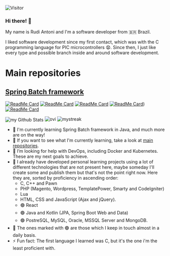![Visitor](https://visitor-badge.laobi.icu/badge?page_id=rudiantoni.rudiantoni)

### Hi there! :wave:

My name is Rudi Antoni and I'm a software developer from 🇧🇷 Brazil.

I liked software development since my first contact, which was with the C programming language for PIC microcontrollers :anguished:. Since then, I just like every type and possible branch inside and around software development.

# Main repositories
## [Spring Batch framework](https://github.com/rudiantoni/learn-spring-batch)

[![ReadMe Card](https://github-readme-stats.vercel.app/api/pin/?username=rudiantoni&repo=spring-batch-first)](https://github.com/rudiantoni/spring-batch-first)
[![ReadMe Card](https://github-readme-stats.vercel.app/api/pin/?username=rudiantoni&repo=spring-batch-first-refactor)](https://github.com/rudiantoni/spring-batch-first-refactor)
[![ReadMe Card](https://github-readme-stats.vercel.app/api/pin/?username=rudiantoni&repo=spring-batch-database)](https://github.com/rudiantoni/spring-batch-database)
[![ReadMe Card](https://github-readme-stats.vercel.app/api/pin/?username=rudiantoni&repo=spring-batch-database-double)](https://github.com/rudiantoni/spring-batch-database-double))
[![ReadMe Card](https://github-readme-stats.vercel.app/api/pin/?username=rudiantoni&repo=spring-batch-file-fixed-width)](https://github.com/rudiantoni/spring-batch-file-fixed-width)

<img align="center" src="https://github-readme-stats.vercel.app/api?username=rudiantoni&include_all_commits=true&count_private=true&show_icons=true&line_height=20&title_color=2B5BBD&icon_color=1124BB&text_color=A1A1A1&bg_color=0,000000,130F40" alt="my Github Stats"/>

<img src="https://github-readme-stats.vercel.app/api/top-langs?username=madushadhanushka&show_icons=true&locale=en&layout=compact&theme=chartreuse-dark" alt="ovi" />

<img src="https://github-readme-streak-stats.herokuapp.com/?user=rudiantoni&theme=tokyonight" alt="mystreak"/>

- :seedling: I'm currently learning Spring Batch framework in Java, and much more are on the way!
- :telescope: If you want to see what I'm currently learning, take a look at [main repositories](#main-repositories).
- :thinking: I’m looking for help with DevOps, including Docker and Kubernetes. These are my next goals to achieve.
- :speech_balloon: I already have developed personal learning projects using a lot of different technologies that are not present here, maybe someday I'll create some and publish them but that's not the point right now. Here they are, sorted by proficiency in ascending order:
  - C, C++ and Pawn
  - PHP (Magento, Wordpress, TemplatePower, Smarty and CodeIgniter)
  - Lua
  - HTML, CSS and JavaScript (Ajax and jQuery).
  - :green_circle: React
  - :green_circle: Java and Kotlin (JPA, Spring Boot Web and Data)
  - :green_circle: PostreSQL, MySQL, Oracle, MSSQL Server and MongoDB.
- :speech_balloon: The ones marked with :green_circle: are those which I keep in touch almost in a daily basis.
- :zap: Fun fact: The first language I learned was C, but it's the one i'm the least proficient with.
